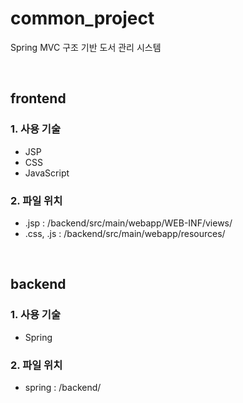 # common_project
Spring MVC 구조 기반 도서 관리 시스템

<br/>

## frontend
### 1. 사용 기술 
 - JSP
 - CSS
 - JavaScript

### 2. 파일 위치 
 - .jsp : /backend/src/main/webapp/WEB-INF/views/
 - .css, .js : /backend/src/main/webapp/resources/
 
<br/>

## backend
### 1. 사용 기술
 - Spring
 
### 2. 파일 위치
 - spring : /backend/